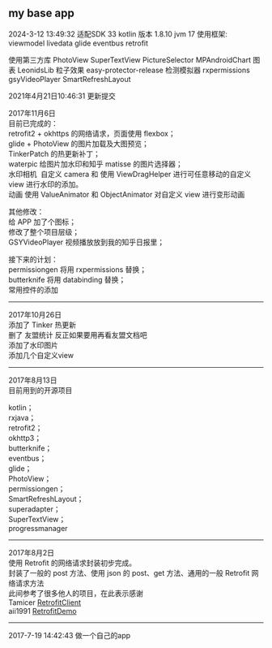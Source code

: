 ## my base app
2024-3-12 13:49:32
适配SDK 33
kotlin 版本 1.8.10
jvm 17
使用框架:
viewmodel
livedata
glide
eventbus
retrofit

使用第三方库
PhotoView
SuperTextView 
PictureSelector
MPAndroidChart 图表
LeonidsLib 粒子效果
easy-protector-release 检测模拟器
rxpermissions
gsyVideoPlayer
SmartRefreshLayout

2021年4月21日10:46:31
更新提交


2017年11月6日      
目前已完成的：       
retrofit2 + okhttps 的网络请求，页面使用 flexbox；      
glide + PhotoView 的图片加载及大图预览；       
TinkerPatch 的热更新补丁；      
waterpic 给图片加水印和知乎 matisse 的图片选择器；         
水印相机  自定义 camera 和 使用 ViewDragHelper 进行可任意移动的自定义 view 进行水印的添加。      
动画 使用 ValueAnimator 和 ObjectAnimator 对自定义 view 进行变形动画      
      
其他修改：      
给 APP 加了个图标；      
修改了整个项目层级；          
GSYVideoPlayer 视频播放放到我的知乎日报里；          
      
接下来的计划：      
permissiongen 将用 rxpermissions 替换；        
butterknife 将用 databinding 替换；      
常用控件的添加          

      

***
2017年10月26日      
添加了 Tinker 热更新      
删了 友盟统计 反正如果要用再看友盟文档吧      
添加了水印图片      
添加几个自定义view      


***
2017年8月13日     
目前用到的开源项目

kotlin；   
rxjava；   
retrofit2；   
okhttp3；   
butterknife；   
eventbus；   
glide；   
PhotoView；   
permissiongen；    
SmartRefreshLayout；    
superadapter；   
SuperTextView；   
progressmanager   


***
2017年8月2日    
使用 Retrofit 的网络请求封装初步完成。    
封装了一般的 post 方法、使用 json 的 post、get 方法、通用的一般 Retrofit 网络请求方法    
此间参考了很多他人的项目，在此表示感谢    
Tamicer [RetrofitClient](https://github.com/Tamicer/RetrofitClient)    
aii1991 [RetrofitDemo](https://github.com/aii1991/RetrofitDemo)

***
2017-7-19 14:42:43
做一个自己的app


